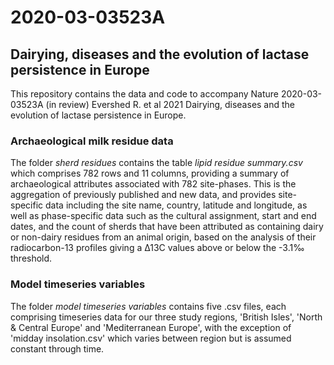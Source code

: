 # 2020-03-03523A
## Dairying, diseases and the evolution of  lactase persistence in Europe
This repository contains the data and code to accompany Nature 2020-03-03523A (in review) Evershed R. et al 2021 Dairying, diseases and the evolution of  lactase persistence in Europe.

### Archaeological milk residue data
The folder *sherd residues* contains the table *lipid residue summary.csv* which comprises 782 rows and 11 columns, providing a summary of archaeological attributes associated with 782 site-phases. This is the aggregation of previously published and new data, and provides site-specific data including the site name, country, latitude and longitude, as well as phase-specific data such as the cultural assignment, start and end dates, and the count of sherds that have been attributed as containing dairy or non-dairy residues from an animal origin, based on the analysis of their radiocarbon-13 profiles giving a Δ13C values above or below the -3.1‰ threshold.

### Model timeseries variables
The folder *model timeseries variables* contains five .csv files, each comprising timeseries data for our three study regions, 'British Isles', 'North & Central Europe' and 'Mediterranean Europe', with the exception of 'midday insolation.csv' which varies between region but is assumed constant through time.
